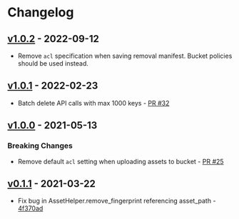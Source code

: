 # Changelog

## [v1.0.2](https://github.com/Loomly/s3_asset_deploy/compare/v1.0.1...v1.0.2) - 2022-09-12
- Remove `acl` specification when saving removal manifest. Bucket policies should be used instead.

## [v1.0.1](https://github.com/Loomly/s3_asset_deploy/compare/v1.0.0...v1.0.1) - 2022-02-23
- Batch delete API calls with max 1000 keys - [PR #32](https://github.com/Loomly/s3_asset_deploy/pull/32)

## [v1.0.0](https://github.com/Loomly/s3_asset_deploy/compare/v0.1.1...v1.0.0) - 2021-05-13
### Breaking Changes
- Remove default `acl` setting when uploading assets to bucket - [PR #25](https://github.com/Loomly/s3_asset_deploy/pull/25)

## [v0.1.1](https://github.com/Loomly/s3_asset_deploy/compare/v0.1.0...v0.1.1) - 2021-03-22
- Fix bug in AssetHelper.remove_fingerprint referencing asset_path - [4f370ad](https://github.com/Loomly/s3_asset_deploy/commit/4f370ad9c0c1c274acb9b1d8585b878f47020277)

